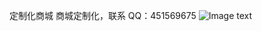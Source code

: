 定制化商城
商城定制化，联系
QQ：451569675
![Image text](https://raw.github.com/yourName/repositpry/master/yourprojectName/img-folder/test.jpg)
